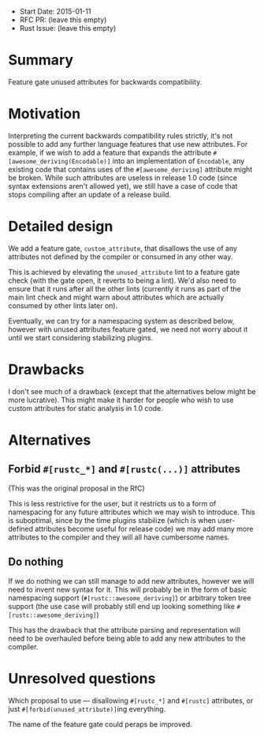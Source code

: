 - Start Date: 2015-01-11
- RFC PR: (leave this empty)
- Rust Issue: (leave this empty)

# Summary

Feature gate unused attributes for backwards compatibility.

# Motivation

Interpreting the current backwards compatibility rules strictly, it's not possible to add any further
language features that use new attributes. For example, if we wish to add a feature that expands
the attribute `#[awesome_deriving(Encodable)]` into an implementation of `Encodable`, any existing code that
contains uses of the `#[awesome_deriving]` attribute might be broken. While such attributes are useless in release 1.0 code
(since syntax extensions aren't allowed yet), we still have a case of code that stops compiling after an update of a release build.


# Detailed design

We add a feature gate, `custom_attribute`, that disallows the use of any attributes not defined by the compiler or consumed in any other way.

This is achieved by elevating the `unused_attribute` lint to a feature gate check (with the gate open, it reverts to being a lint). We'd also need to ensure that it runs after all the other lints (currently it runs as part of the main lint check and might warn about attributes which are actually consumed by other lints later on).

Eventually, we can try for a namespacing system as described below, however with unused attributes feature gated, we need not worry about it until we start considering stabilizing plugins.

# Drawbacks

I don't see much of a drawback (except that the alternatives below might be more lucrative). This might make it harder for people who wish to use custom attributes for static analysis in 1.0 code.

# Alternatives

## Forbid `#[rustc_*]` and `#[rustc(...)]` attributes

(This was the original proposal in the RfC)

This is less restrictive for the user, but it restricts us to a form of namespacing for any future attributes which we may wish to introduce. This is suboptimal, since by the time plugins stabilize (which is when user-defined attributes become useful for release code) we may add many more attributes to the compiler and they will all have cumbersome names.

## Do nothing

If we do nothing we can still manage to add new attributes, however we will need to invent new syntax for it. This will probably be in the form of basic namespacing support
(`#[rustc::awesome_deriving]`) or arbitrary token tree support (the use case will probably still end up looking something like `#[rustc::awesome_deriving]`)

This has the drawback that the attribute parsing and representation will need to be overhauled before being able to add any new attributes to the compiler.

# Unresolved questions

Which proposal to use — disallowing `#[rustc_*]` and `#[rustc]` attributes, or just `#[forbid(unused_attribute)]`ing everything.

The name of the feature gate could peraps be improved.